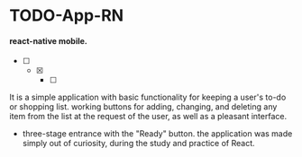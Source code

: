 # TODO-App-RN

#### react-native mobile.

- [ ] - [x] -[ ]
It is a simple application with basic functionality for keeping a user's to-do or shopping list.
working buttons for adding, changing, and deleting any item from the list at the request of the user, as well as a pleasant interface.
+ three-stage entrance with the "Ready" button.
the application was made simply out of curiosity, during the study and practice of React.
